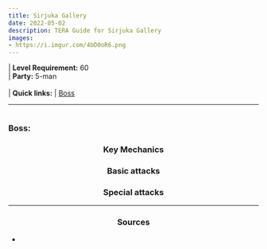 ```yaml
---
title: Sirjuka Gallery
date: 2022-05-02
description: TERA Guide for Sirjuka Gallery
images:
- https://i.imgur.com/4bD0oR6.png
---
```

 | **Level Requirement:** 60
<br> | **Party:** 5-man
<br>
<br> | **Quick links:**
| [Boss](#first-boss)  
<hr/>

<div id="first-boss">

![]()
<h3>Boss: </h3>
<center><h3>Key Mechanics</h3></center>



<center><h3>Basic attacks</h3></center>



<center><h3>Special attacks</h3></center>




</div>
<hr/>

<center><h3>Sources</h3></center>

* []()
